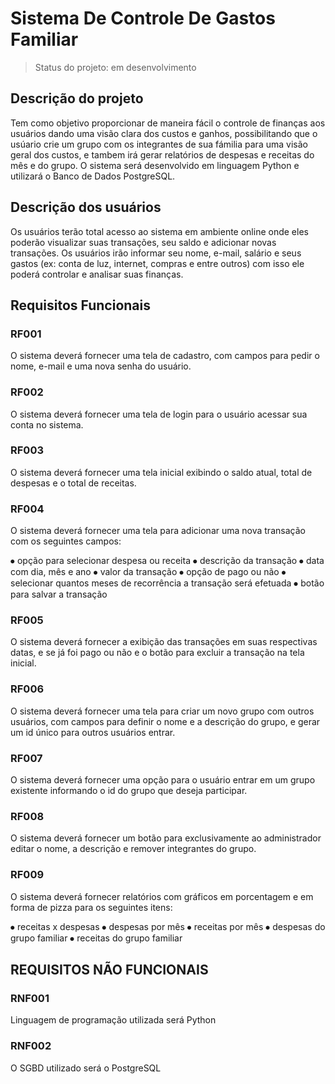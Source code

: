 # Sistema De Controle De Gastos Familiar

> Status do projeto: em desenvolvimento

## Descrição do projeto
 Tem como objetivo proporcionar de maneira fácil o controle de finanças aos usuários dando uma visão clara dos custos e ganhos, possibilitando que o usúario crie um grupo com os integrantes de sua fámilia para uma visão geral dos custos, e tambem irá gerar relatórios de despesas e receitas do mês e do grupo.
 O sistema será desenvolvido em linguagem Python e utilizará o Banco de Dados PostgreSQL.

## Descrição dos usuários
 Os usuários terão total acesso ao sistema em ambiente online onde eles poderão visualizar suas transações, seu saldo e adicionar novas transações. Os usuários irão informar seu nome, e-mail, salário e seus gastos (ex: conta de luz, internet, compras e entre outros) com isso ele poderá controlar e analisar suas finanças.


## Requisitos Funcionais
### RF001
O sistema deverá fornecer uma tela de cadastro, com campos para pedir o nome, e-mail e uma nova senha do usuário.

### RF002
O sistema deverá fornecer uma tela de login para o usuário acessar sua conta no sistema.

### RF003
O sistema deverá fornecer uma tela inicial exibindo o saldo atual, total de despesas e o total de receitas.

### RF004
O sistema deverá fornecer uma tela para adicionar uma nova transação com os seguintes campos:

⦁	opção para selecionar despesa ou receita
⦁	descrição da transação
⦁	data com dia, mês e ano
⦁	valor da transação
⦁	opção de pago ou não
⦁	selecionar quantos meses de recorrência a transação será efetuada
⦁	botão para salvar a transação

### RF005
O sistema deverá fornecer a exibição das transações em suas respectivas datas, e se já foi pago ou não e o botão para excluir a transação na tela inicial.

### RF006
O sistema deverá fornecer uma tela para criar um novo grupo com outros usuários, com campos para definir o nome e a descrição do grupo, e gerar um id único para outros usuários entrar.

### RF007
O sistema deverá fornecer uma opção para o usuário entrar em um grupo existente informando o id do grupo que deseja participar.

### RF008
O sistema deverá fornecer um botão para exclusivamente ao administrador editar o nome, a descrição e remover integrantes do grupo. 

### RF009
O sistema deverá fornecer relatórios com gráficos em porcentagem e em forma de pizza para os seguintes itens:

⦁	receitas x despesas
⦁	despesas por mês
⦁	receitas por mês
⦁	despesas do grupo familiar
⦁	receitas do grupo familiar

## REQUISITOS NÃO FUNCIONAIS

### RNF001
Linguagem de programação utilizada será Python

### RNF002
O SGBD utilizado será o PostgreSQL
